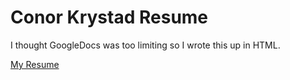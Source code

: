 # Conor Krystad Resume
I thought GoogleDocs was too limiting so I wrote this up in HTML.

[My Resume](https://ConorKrystad.github.io/ConorKrystad.github.io/index.html)
